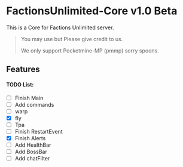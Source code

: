 # FactionsUnlimited-Core v1.0 Beta

This is a Core for Factions Unlimited server.

> You may use but Please give credit to us.
>
> We only support Pocketmine-MP (pmmp) sorry spoons.

## Features





#### TODO List:
- [ ] Finish Main
- [ ]  Add commands
  - [ ]  warp
  - [x]  fly
  - [ ] Tpa
- [ ] Finish RestartEvent
- [x] Finish Alerts
- [ ] Add HealthBar
- [ ] Add BossBar
- [ ] Add chatFilter
